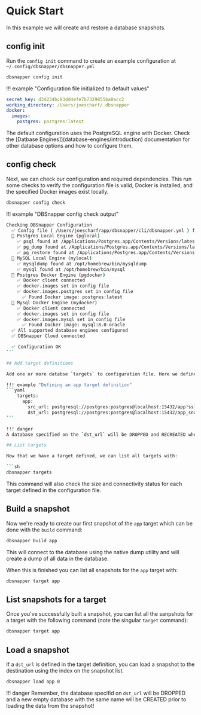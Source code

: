 # Quick Start

In this example we will create and restore a database snapshots.

## config init

Run the `config init` command to create an example configuration at `~/.config/dbsnapper/dbsnapper.yml`

```sh
dbsnapper config init
```

!!! example "Configuration file initialized to default values"

```yaml
secret_key: d3d234bc83dd4efe7b7329855ba0acc2
working_directory: /Users/joescharf/.dbsnapper
docker:
  images:
    postgres: postgres:latest
```

The default configuration uses the PostgreSQL engine with Docker. Check the [Datbase Engines]](database-engines/introduction) documentation for other database options and how to configure them.

## config check

Next, we can check our configuration and required dependencies. This run some checks to verify the configuration file is valid, Docker is installed, and the specified Docker images exist locally.

```sh
dbsnapper config check
```

!!! example "DBSnapper config check output"

````sh
Checking DBSnapper Configuration
  ✅ Config file ( /Users/joescharf/app/dbsnapper/cli/dbsnapper.yml ) found and loaded
  🔵 Postgres Local Engine (pglocal)
    ✅ psql found at /Applications/Postgres.app/Contents/Versions/latest/bin/psql
    ✅ pg_dump found at /Applications/Postgres.app/Contents/Versions/latest/bin/pg_dump
    ✅ pg_restore found at /Applications/Postgres.app/Contents/Versions/latest/bin/pg_restore
  🔵 MySQL Local Engine (mylocal)
    ✅ mysqldump found at /opt/homebrew/bin/mysqldump
    ✅ mysql found at /opt/homebrew/bin/mysql
  🔵 Postgres Docker Engine (pgdocker)
    ✅ Docker client connected
    ✅ docker.images set in config file
    ✅ docker.images.postgres set in config file
      ✅ Found Docker image: postgres:latest
  🔵 Mysql Docker Engine (mydocker)
    ✅ Docker client connected
    ✅ docker.images set in config file
    ✅ docker.images.mysql set in config file
      ✅ Found Docker image: mysql:8.0-oracle
  ✅ All supported database engines configured
  ✅ DBSnapper Cloud connected

  ✅ Configuration OK
```

## Add target definitions

Add one or more databse `targets` to configuration file. Here we define an `app` target with a `src_url` specifying the source database and a `dst_url` specifying the destination database

!!! example "Defining an app target definition"
```yaml
    targets:
      app:
        src_url: postgresql://postgres:postgres@localhost:15432/app?sslmode=disable
        dst_url: postgresql://postgres:postgres@localhost:15432/app_snap?sslmode=disable
```

!!! danger
A database specified on the `dst_url` will be DROPPED and RECREATED when the `load` command is used

## List targets

Now that we have a target defined, we can list all targets with:

```sh
dbsnapper targets
````

This command will also check the size and connectivity status for each target defined in the configuration file.

## Build a snapshot

Now we're ready to create our first snapshot of the `app` target which can be done with the `build` command:

```sh
dbsnapper build app
```

This will connect to the database using the native dump utility and will create a dump of all data in the database.

When this is finished you can list all snapshots for the `app` target with:

```sh
dbsnapper target app
```

## List snapshots for a target

Once you've successfully built a snapshot, you can list all the sanpshots for a target with the following command (note the singular `target` command):

```sh
dbsnapper target app
```

## Load a snapshot

If a `dst_url` is defined in the target definition, you can load a snapshot to the destination using the index on the snapshot list.

```sh
dbsnapper load app 0
```

!!! danger
Remember, the database specifid on `dst_url` will be DROPPED and a new empty database with the same name will be CREATED prior to loading the data from the snapshot!
